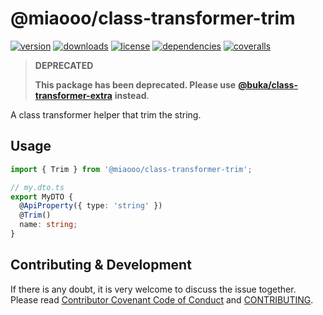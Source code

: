 # @miaooo/class-transformer-trim

[![version](https://img.shields.io/npm/v/@miaooo/class-transformer-trim.svg?style=flat-square)](https://www.npmjs.com/package/@miaooo/class-transformer-trim)
[![downloads](https://img.shields.io/npm/dm/@miaooo/class-transformer-trim.svg?style=flat-square)](https://www.npmjs.com/package/@miaooo/class-transformer-trim)
[![license](https://img.shields.io/npm/l/@miaooo/class-transformer-trim.svg?style=flat-square)](https://www.npmjs.com/package/@miaooo/class-transformer-trim)
[![dependencies](https://img.shields.io/david/Val-istar-Guo/class-transformer-trim.svg?style=flat-square)](https://www.npmjs.com/package/@miaooo/class-transformer-trim)
[![coveralls](https://img.shields.io/coveralls/github/Val-istar-Guo/class-transformer-trim.svg?style=flat-square)](https://coveralls.io/github/Val-istar-Guo/class-transformer-trim)

> **DEPRECATED**
>
> **This package has been deprecated. Please use** [**@buka/class-transformer-extra**](https://www.npmjs.com/package/@buka/class-transformer-extra) **instead**.

<!-- description -->

A class transformer helper that trim the string.

<!-- description -->

## Usage

<!-- usage -->

```typescript
import { Trim } from '@miaooo/class-transformer-trim';

// my.dto.ts
export MyDTO {
  @ApiProperty({ type: 'string' })
  @Trim()
  name: string;
}
```

<!-- usage -->

<!-- addition -->
<!-- addition -->

## Contributing & Development

If there is any doubt, it is very welcome to discuss the issue together.
Please read [Contributor Covenant Code of Conduct](.github/CODE_OF_CONDUCT.md) and [CONTRIBUTING](.github/CONTRIBUTING.md).
